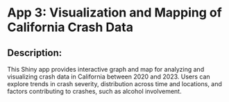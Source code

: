 # App 3: Visualization and Mapping of California Crash Data 

## Description: 
This Shiny app provides interactive graph and map for analyzing and visualizing crash data in California between 2020 and 2023. Users can explore trends in crash severity, distribution across time and locations, and factors contributing to crashes, such as alcohol involvement.

